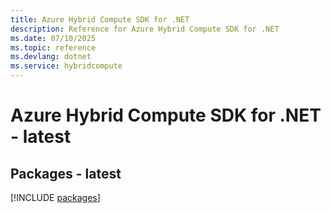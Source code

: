 ```yaml
---
title: Azure Hybrid Compute SDK for .NET
description: Reference for Azure Hybrid Compute SDK for .NET
ms.date: 07/10/2025
ms.topic: reference
ms.devlang: dotnet
ms.service: hybridcompute
---
```

# Azure Hybrid Compute SDK for .NET - latest
## Packages - latest
[!INCLUDE [packages](hybrid-compute-index.md)]